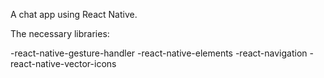 A chat app using React Native.

The necessary libraries:

-react-native-gesture-handler
-react-native-elements
-react-navigation
-react-native-vector-icons
